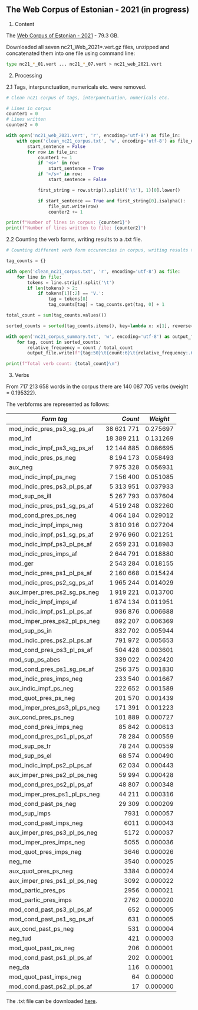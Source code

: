 ## The Web Corpus of Estonian - 2021 (in progress)

1. Content

The [Web Corpus of Estonian - 2021](https://entu.keeleressursid.ee/shared/9942/G3qonxL3kavZ1NGJ79jk7eIamFRkoLZBMkHCc8jVgudimdUDeSZC5XKrn6U0wxhj) - 79.3 GB.

Downloaded all seven nc21_Web_2021*.vert.gz files, unzipped and concatenated them into one file using command line:

```bash
type nc21_*_01.vert ... nc21_*_07.vert > nc21_web_2021.vert
```
2. Processing

2.1 Tags, interpunctuation, numericals etc. were removed.

```python
# Clean nc21 corpus of tags, interpunctuation, numericals etc.

# Lines in corpus
counter1 = 0
# Lines written
counter2 = 0

with open('nc21_web_2021.vert', 'r', encoding='utf-8') as file_in:
    with open('clean_nc21_corpus.txt', 'w', encoding='utf-8') as file_out:
        start_sentence = False
        for row in file_in:
            counter1 += 1
            if '<s>' in row:
                start_sentence = True
            if '</s>' in row:
                start_sentence = False

            first_string = row.strip().split(('\t'), 1)[0].lower()

            if start_sentence == True and first_string[0].isalpha():
                file_out.write(row)
                counter2 += 1

print(f"Number of lines in corpus: {counter1}")
print(f"Number of lines written to file: {counter2}")
```

2.2 Counting the verb forms, writing results to a .txt file.

```python
# Counting different verb form occurencies in corpus, writing results to .txt file

tag_counts = {}

with open('clean_nc21_corpus.txt', 'r', encoding='utf-8') as file:
    for line in file:
        tokens = line.strip().split('\t')
        if len(tokens) > 2:
            if tokens[1][:2] == 'V.':
                tag = tokens[8]
                tag_counts[tag] = tag_counts.get(tag, 0) + 1

total_count = sum(tag_counts.values())

sorted_counts = sorted(tag_counts.items(), key=lambda x: x[1], reverse=True)

with open('nc21_corpus_summary.txt', 'w', encoding='utf-8') as output_file:
    for tag, count in sorted_counts:
        relative_frequency = count / total_count
        output_file.write(f"{tag:50}\t{count:6}\t{relative_frequency:.6f}\n")

print(f"Total verb count: {total_count}\n")
```

3. Verbs

From 717 213 658 words in the corpus there are 140 087 705 verbs (weight = 0.195322).

The verbforms are represented as follows:

| *Form tag* | *Count* | *Weight* |
| --- | ---: | --- |
| mod_indic_pres_ps3_sg_ps_af                        | 38 621 771  | 0.275697     |
| mod_inf                                            | 18 389 211  | 0.131269     |
| mod_indic_impf_ps3_sg_ps_af                        | 12 144 885  | 0.086695     |
| mod_indic_pres_ps_neg                              | 8 194 173   | 0.058493     |
| aux_neg                                            | 7 975 328   | 0.056931     |
| mod_indic_impf_ps_neg                              | 7 156 400   | 0.051085     |
| mod_indic_pres_ps3_pl_ps_af                        | 5 313 951   | 0.037933     |
| mod_sup_ps_ill                                     | 5 267 793   | 0.037604     |
| mod_indic_pres_ps1_sg_ps_af                        | 4 519 248   | 0.032260     |
| mod_cond_pres_ps_neg                               | 4 064 184   | 0.029012     |
| mod_indic_impf_imps_neg                            | 3 810 916   | 0.027204     |
| mod_indic_impf_ps1_sg_ps_af                        | 2 976 960   | 0.021251     |
| mod_indic_impf_ps3_pl_ps_af                        | 2 659 231   | 0.018983     |
| mod_indic_pres_imps_af                             | 2 644 791   | 0.018880     |
| mod_ger                                            | 2 543 284   | 0.018155     |
| mod_indic_pres_ps1_pl_ps_af                        | 2 160 668   | 0.015424     |
| mod_indic_pres_ps2_sg_ps_af                        | 1 965 244   | 0.014029     |
| aux_imper_pres_ps2_sg_ps_neg                       | 1 919 221   | 0.013700     |
| mod_indic_impf_imps_af                             | 1 674 134   | 0.011951     |
| mod_indic_impf_ps1_pl_ps_af                        | 936 876    | 0.006688     |
| mod_imper_pres_ps2_pl_ps_neg                       | 892 207    | 0.006369     |
| mod_sup_ps_in                                      | 832 702    | 0.005944     |
| mod_indic_pres_ps2_pl_ps_af                        | 791 972    | 0.005653     |
| mod_cond_pres_ps3_pl_ps_af                         | 504 428    | 0.003601     |
| mod_sup_ps_abes                                    | 339 022    | 0.002420     |
| mod_cond_pres_ps1_sg_ps_af                         | 256 375    | 0.001830     |
| mod_indic_pres_imps_neg                            | 233 540    | 0.001667     |
| aux_indic_impf_ps_neg                              | 222 652    | 0.001589     |
| mod_quot_pres_ps_neg                               | 201 570    | 0.001439     |
| mod_imper_pres_ps3_pl_ps_neg                       | 171 391    | 0.001223     |
| aux_cond_pres_ps_neg                               | 101 889    | 0.000727     |
| mod_cond_pres_imps_neg                             | 85 842     | 0.000613     |
| mod_cond_pres_ps1_pl_ps_af                         | 78 284     | 0.000559     |
| mod_sup_ps_tr                                      | 78 244     | 0.000559     |
| mod_sup_ps_el                                      | 68 574     | 0.000490     |
| mod_indic_impf_ps2_pl_ps_af                        | 62 034     | 0.000443     |
| aux_imper_pres_ps2_pl_ps_neg                       | 59 994     | 0.000428     |
| mod_cond_pres_ps2_pl_ps_af                         | 48 807     | 0.000348     |
| mod_imper_pres_ps1_pl_ps_neg                       | 44 211     | 0.000316     |
| mod_cond_past_ps_neg                               | 29 309     | 0.000209     |
| mod_sup_imps                                       | 7931      | 0.000057     |
| mod_cond_past_imps_neg                             | 6011      | 0.000043     |
| aux_imper_pres_ps3_pl_ps_neg                       | 5172      | 0.000037     |
| mod_imper_pres_imps_neg                            | 5055      | 0.000036     |
| mod_quot_pres_imps_neg                             | 3646      | 0.000026     |
| neg_me                                             | 3540      | 0.000025     |
| aux_quot_pres_ps_neg                               | 3384      | 0.000024     |
| aux_imper_pres_ps1_pl_ps_neg                       | 3092      | 0.000022     |
| mod_partic_pres_ps                                 | 2956      | 0.000021     |
| mod_partic_pres_imps                               | 2762      | 0.000020     |
| mod_cond_past_ps3_pl_ps_af                         | 652       | 0.000005     |
| mod_cond_past_ps1_sg_ps_af                         | 631       | 0.000005     |
| aux_cond_past_ps_neg                               | 531       | 0.000004     |
| neg_tud                                            | 421       | 0.000003     |
| mod_quot_past_ps_neg                               | 206       | 0.000001     |
| mod_cond_past_ps1_pl_ps_af                         | 202       | 0.000001     |
| neg_da                                             | 116       | 0.000001     |
| mod_quot_past_imps_neg                             | 64        | 0.000000     |
| mod_cond_past_ps2_pl_ps_af                         | 17        | 0.000000     |

The .txt file can be downloaded [here](https://github.com/ahtokiil/ids_2023/blob/main/nc21_corpus_summary.txt).

